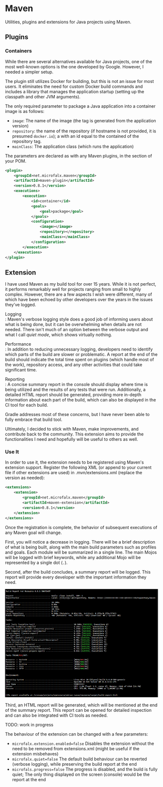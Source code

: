 # Maven

Utilities, plugins and extensions for Java projects using Maven.

## Plugins

### Containers

While there are several alternatives available for Java projects, one of the most well-known options is the one developed by Google. However, I needed a simpler setup.

The plugin still utilizes Docker for building, but this is not an issue for most users. It eliminates the need for custom Docker build commands and includes a library that manages the application startup (setting up the classpath and other JVM arguments).

The only required parameter to package a Java application into a container image is as follows:

* `image`: The name of the image (the tag is generated from the application version)
* `repository`: the name of the repository (if hostname is not provided, it is presumed `docker.io`); a <server></server> with an id equal to the contained of the repository tag.
* `mainClass`: The application class (which runs the application)

The parameters are declared as with any Maven plugins, in the <build></build> section of your POM. 

```xml
<plugin>
    <groupId>net.microfalx.maven</groupId>
    <artifactId>maven-plugin</artifactId>
    <version>0.8.1</version>
    <executions>
        <execution>
            <id>container</id>
            <goals>
                <goal>package</goal>
            </goals>
            <configuration>
                <image></image>
                <repository></repository>
                <mainClass></mainClass>
            </configuration>
        </execution>
    </executions>
</plugin>
```

## Extension

I have used Maven as my build tool for over 15 years. While it is not perfect, it performs remarkably well for projects ranging from small to highly complex. However, there are a few aspects I wish were different, many of which have been echoed by other developers over the years in the issues they’ve logged.

Logging  
: Maven's verbose logging style does a good job of informing users about what is being done, but it can be overwhelming when details are not needed. There isn't much of an option between the verbose output and what I call _quiet mode_, which shows virtually nothing.

Performance  
: In addition to reducing unnecessary logging, developers need to identify which parts of the build are slower or problematic. A report at the end of the build should indicate the total time spent on plugins (which handle most of the work), repository access, and any other activities that could take significant time.

Reporting  
: A concise summary report in the console should display where time is being utilized and the results of any tests that were run. Additionally, a detailed HTML report should be generated, providing more in-depth information about each part of the build, which can also be displayed in the CI tool for each build.

Gradle addresses most of these concerns, but I have never been able to fully embrace that build tool.

Ultimately, I decided to stick with Maven, make improvements, and contribute back to the community. This extension aims to provide the functionalities I need and hopefully will be useful to others as well.

### Use It

In order to use it, the extension needs to be registered using Maven's extension support. Register the following XML (or append to your current file if other extensions are used) in .mvn/extensions.xml (replace the version as needed):

```xml
<extensions>
    <extension>
        <groupId>net.microfalx.maven</groupId>
        <artifactId>maven-extension</artifactId>
        <version>0.8.1</version>
    </extension>
</extensions>
```

Once the registration is complete, the behavior of subsequent executions of any Maven goal will change.

First, you will notice a decrease in logging. There will be a brief description of what is being built, along with the main build parameters such as profiles and goals. Each module will be summarized in a single line. The main Mojos will be logged with brief keywords, while any additional Mojo will be represented by a single dot (`.`).

Second, after the build concludes, a summary report will be logged. This report will provide every developer with the important information they need.

![Extension Build Output](docs/images/extension_build_output.png)

Third, an HTML report will be generated, which will be mentioned at the end of the summary report. This report can be opened for detailed inspection and can also be integrated with CI tools as needed.

TODO: work in progress

The behaviour of the extension can be changed with a few parameters:

* `microfalx.extension.enabled=false` Disables the extension without the need to be removed from extensions.xml (might be useful if the extension misbehaves)
* `microfalx.quiet=false` The default build behaviour can be reverted (verbose logging), while preserving the build report at the end
* `microfals.progress=false` The progress is disabled, and the build is fully quiet; The only thing displayed on the screen (console) would be the report at the end


